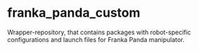 # franka_panda_custom
Wrapper-repository, that contains packages with robot-specific configurations and launch files for Franka Panda manipulator.
